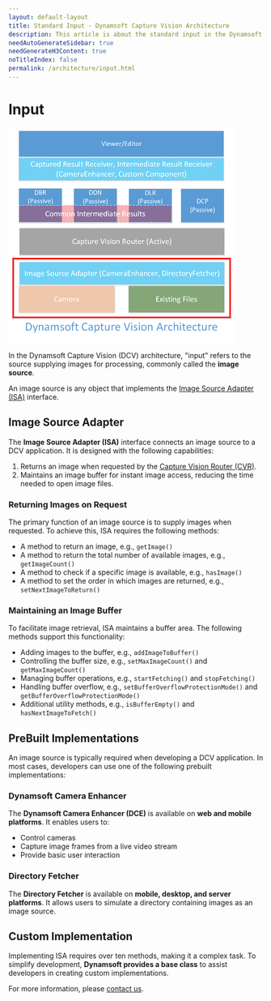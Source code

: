 ```yaml
---
layout: default-layout
title: Standard Input - Dynamsoft Capture Vision Architecture
description: This article is about the standard input in the Dynamsoft Capture Vision architecture.
needAutoGenerateSidebar: true
needGenerateH3Content: true
noTitleIndex: false
permalink: /architecture/input.html
---
```


# Input

![DCV Architecture](assets/dcv-architecture-input.png)

In the Dynamsoft Capture Vision (DCV) architecture, "input" refers to the source supplying images for processing, commonly called the **image source**.

An image source is any object that implements the [Image Source Adapter (ISA)](#image-source-adapter) interface.

## Image Source Adapter

The **Image Source Adapter (ISA)** interface connects an image source to a DCV application. It is designed with the following capabilities:

1. Returns an image when requested by the [Capture Vision Router (CVR)](index.md#capture-vision-router).
2. Maintains an image buffer for instant image access, reducing the time needed to open image files.

### Returning Images on Request

The primary function of an image source is to supply images when requested. To achieve this, ISA requires the following methods:

- A method to return an image, e.g., `getImage()`
- A method to return the total number of available images, e.g., `getImageCount()`
- A method to check if a specific image is available, e.g., `hasImage()`
- A method to set the order in which images are returned, e.g., `setNextImageToReturn()`

### Maintaining an Image Buffer

To facilitate image retrieval, ISA maintains a buffer area. The following methods support this functionality:

- Adding images to the buffer, e.g., `addImageToBuffer()`
- Controlling the buffer size, e.g., `setMaxImageCount()` and `getMaxImageCount()`
- Managing buffer operations, e.g., `startFetching()` and `stopFetching()`
- Handling buffer overflow, e.g., `setBufferOverflowProtectionMode()` and `getBufferOverflowProtectionMode()`
- Additional utility methods, e.g., `isBufferEmpty()` and `hasNextImageToFetch()`

## PreBuilt Implementations

An image source is typically required when developing a DCV application. In most cases, developers can use one of the following prebuilt implementations:

### Dynamsoft Camera Enhancer

The **Dynamsoft Camera Enhancer (DCE)** is available on **web and mobile platforms**. It enables users to:

- Control cameras
- Capture image frames from a live video stream
- Provide basic user interaction

### Directory Fetcher

The **Directory Fetcher** is available on **mobile, desktop, and server platforms**. It allows users to simulate a directory containing images as an image source.

## Custom Implementation

Implementing ISA requires over ten methods, making it a complex task. To simplify development, **Dynamsoft provides a base class** to assist developers in creating custom implementations.

For more information, please [contact us](https://www.dynamsoft.com/company/contact/?utm_source=docs&product=dcv).
